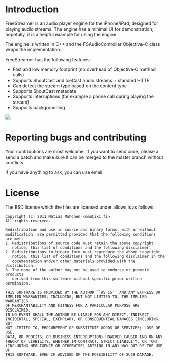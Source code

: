 Introduction
====================

FreeStreamer is an audio player engine for the iPhone/iPad, designed for playing
audio streams. The engine has a minimal UI for demonstration; hopefully, it is
a helpful example for using the engine.

The engine is written in C++ and the FSAudioController Objective-C class wraps
the implementation.

FreeStreamer has the following features:
*   Fast and low memory footprint (no overhead of Objective-C method calls)
*   Supports ShoutCast and IceCast audio streams + standard HTTP
*   Can detect the stream type based on the content type
*   Supports ShoutCast metadata
*   Supports interruptions (for example a phone call during playing the stream)
*   Supports backgrounding

![](http://www.muhonen.net/project/FreeStreamer/main.png)

Reporting bugs and contributing
====================

Your contributions are most welcome. If you want to send code, please a send
a patch and make sure it can be merged to the master branch without conflicts.

If you have anything to ask, you can use email.

License
====================

The BSD license which the files are licensed under allows is as follows:

    Copyright (c) 2011 Matias Muhonen <mmu@iki.fi>
    All rights reserved.

    Redistribution and use in source and binary forms, with or without
    modification, are permitted provided that the following conditions
    are met:
    1. Redistributions of source code must retain the above copyright
       notice, this list of conditions and the following disclaimer.
    2. Redistributions in binary form must reproduce the above copyright
       notice, this list of conditions and the following disclaimer in the
       documentation and/or other materials provided with the distribution.
    3. The name of the author may not be used to endorse or promote products
       derived from this software without specific prior written permission.

    THIS SOFTWARE IS PROVIDED BY THE AUTHOR ``AS IS'' AND ANY EXPRESS OR
    IMPLIED WARRANTIES, INCLUDING, BUT NOT LIMITED TO, THE IMPLIED WARRANTIES
    OF MERCHANTABILITY AND FITNESS FOR A PARTICULAR PURPOSE ARE DISCLAIMED.
    IN NO EVENT SHALL THE AUTHOR BE LIABLE FOR ANY DIRECT, INDIRECT,
    INCIDENTAL, SPECIAL, EXEMPLARY, OR CONSEQUENTIAL DAMAGES (INCLUDING, BUT
    NOT LIMITED TO, PROCUREMENT OF SUBSTITUTE GOODS OR SERVICES; LOSS OF USE,
    DATA, OR PROFITS; OR BUSINESS INTERRUPTION) HOWEVER CAUSED AND ON ANY
    THEORY OF LIABILITY, WHETHER IN CONTRACT, STRICT LIABILITY, OR TORT
    (INCLUDING NEGLIGENCE OR OTHERWISE) ARISING IN ANY WAY OUT OF THE USE OF
    THIS SOFTWARE, EVEN IF ADVISED OF THE POSSIBILITY OF SUCH DAMAGE.
